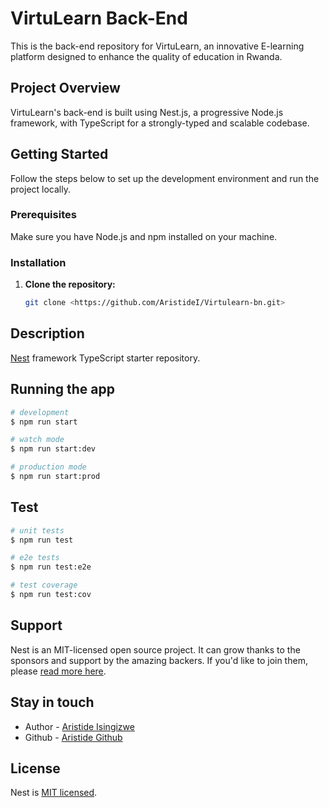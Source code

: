# VirtuLearn Back-End

This is the back-end repository for VirtuLearn, an innovative E-learning platform designed to enhance the quality of education in Rwanda.

## Project Overview

VirtuLearn's back-end is built using Nest.js, a progressive Node.js framework, with TypeScript for a strongly-typed and scalable codebase.

## Getting Started

Follow the steps below to set up the development environment and run the project locally.

### Prerequisites

Make sure you have Node.js and npm installed on your machine.

### Installation

1. **Clone the repository:**

   ```bash
   git clone <https://github.com/AristideI/Virtulearn-bn.git>
   ```

## Description

[Nest](https://github.com/nestjs/nest) framework TypeScript starter repository.

## Running the app

```bash
# development
$ npm run start

# watch mode
$ npm run start:dev

# production mode
$ npm run start:prod
```

## Test

```bash
# unit tests
$ npm run test

# e2e tests
$ npm run test:e2e

# test coverage
$ npm run test:cov
```

## Support

Nest is an MIT-licensed open source project. It can grow thanks to the sponsors and support by the amazing backers. If you'd like to join them, please [read more here](https://docs.nestjs.com/support).

## Stay in touch

- Author - [Aristide Isingizwe](https://aristide.vercel.app/)
- Github - [Aristide Github](https://github.com/AristideI)

## License

Nest is [MIT licensed](LICENSE).
